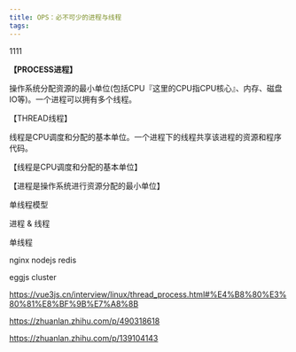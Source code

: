 ```yaml
---
title: OPS：必不可少的进程与线程
tags:
---
```

1111

<!-- more -->

**【PROCESS进程】**

操作系统分配资源的最小单位(包括CPU『这里的CPU指CPU核心』、内存、磁盘IO等)。一个进程可以拥有多个线程。

【THREAD线程】

线程是CPU调度和分配的基本单位。一个进程下的线程共享该进程的资源和程序代码。

【线程是CPU调度和分配的基本单位】

【进程是操作系统进行资源分配的最小单位】

单线程模型

进程 & 线程

单线程

nginx
nodejs
redis

eggjs cluster

https://vue3js.cn/interview/linux/thread_process.html#%E4%B8%80%E3%80%81%E8%BF%9B%E7%A8%8B

https://zhuanlan.zhihu.com/p/490318618

https://zhuanlan.zhihu.com/p/139104143
